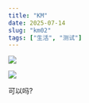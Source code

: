```yaml
---
title: "KM"
date: 2025-07-14
slug: "km02"
tags: ["生活", "测试"]
---
```

![](https://prod-files-secure.s3.us-west-2.amazonaws.com/112d0858-5090-4d34-a606-b75eb8d65fd2/2c440099-43fe-48d8-8b77-f88fb0d68c3e/1000201192.jpg?X-Amz-Algorithm=AWS4-HMAC-SHA256&X-Amz-Content-Sha256=UNSIGNED-PAYLOAD&X-Amz-Credential=ASIAZI2LB466WLBRX5RE%2F20250724%2Fus-west-2%2Fs3%2Faws4_request&X-Amz-Date=20250724T074044Z&X-Amz-Expires=3600&X-Amz-Security-Token=IQoJb3JpZ2luX2VjEP%2F%2F%2F%2F%2F%2F%2F%2F%2F%2F%2FwEaCXVzLXdlc3QtMiJHMEUCIDiEDHKixD%2FEa7c3DNKWh5SniVYLnKKSDZv83Ym2NP7TAiEAoft%2FTVvxSjqwcS48onGDsyLrTy7MOAre%2F3EqMZU9%2FpUq%2FwMIKBAAGgw2Mzc0MjMxODM4MDUiDD412L14afMGlxzXoSrcA2MC7d5OZGR6xz6DxGEYOsz4%2Bc1%2BxoI3MFzd0KpxqXY9wC1Zv7GLec4VEM7wBjgX8Rcfdza4QcROsWid03EWgP%2F%2F9TK6XgAfWzY7ISjsc1CpakpNT%2Fenv8re%2B4xk46F7X%2Ffle%2Fgz7ymGbD%2BITO2oXw6UkzlZxqsuNU0%2BT5Xw%2FYMilbPlQdFj2BCBw5lVlihEEgDHej9Zs5tS9wqXwcv7QlFbJ5dLqe6Kuu%2F5KQ8cywfW%2FaW22Hncv%2Bs%2FULXt81JHKjw6eVKpwrRMIGvczhoMAJZYkiXog18ZIBBijQXOMv7dDmLHoZdiS%2BwUqHHj5m%2F4V2Og3TAai8MHauvxXss3uAhAPTtLm%2BbiVo42AHKgm%2FOxsc2Vyvrg66utLaZA6n7XJyCP7gcaxNyWZWNoYPtaVRix9nqm9%2BoVU070zIIdjO0vjVT15Cj%2FtrOzkicCthlToESGFrOqxtXSPpJ%2BC9TpKDCvZieT2VNYXQMjDTxufbA3lqXyVh5xqWuvsfiTRf3cZi%2FGYG%2Fpb9n4ziUV49uQweaO8YKulh8xUYZ2ATSOGxg4dl8zhYrObm0mVD4jyc2Aaln04NRpajaVHSBn9llfQYWaIt39jwf0xvRbwkn7588p5jUxjMgbxSBwGxvwMPSqh8QGOqUBqok9GQgyBzmMXH5uXx7XFFVg%2BvfMAxMWf9p8xuYqQfSENbS5j%2Ft2Mqn0r5B5FkH%2FxJfLciE5PCq%2BuyVXMNNdlG%2FIKOd5NCCLOSmCqgIHW9HRrTNdc3iu0IhufXdKIk5xKIOHn9chnu86QmfSrCMw6ap69w975QpBVmL8CGTfAnwup7JY5I83fYnuBd5uuQzF8joD76d1agWkJT%2FOQJQU09rjbEDr&X-Amz-Signature=25d664e413a8f0c09e8a557ec112939717f297266adab32d81e5a109839ac02a&X-Amz-SignedHeaders=host&x-amz-checksum-mode=ENABLED&x-id=GetObject)


![](https://prod-files-secure.s3.us-west-2.amazonaws.com/112d0858-5090-4d34-a606-b75eb8d65fd2/fff59916-a50b-483b-9213-038d5e566803/1000200739.png?X-Amz-Algorithm=AWS4-HMAC-SHA256&X-Amz-Content-Sha256=UNSIGNED-PAYLOAD&X-Amz-Credential=ASIAZI2LB466WLBRX5RE%2F20250724%2Fus-west-2%2Fs3%2Faws4_request&X-Amz-Date=20250724T074044Z&X-Amz-Expires=3600&X-Amz-Security-Token=IQoJb3JpZ2luX2VjEP%2F%2F%2F%2F%2F%2F%2F%2F%2F%2F%2FwEaCXVzLXdlc3QtMiJHMEUCIDiEDHKixD%2FEa7c3DNKWh5SniVYLnKKSDZv83Ym2NP7TAiEAoft%2FTVvxSjqwcS48onGDsyLrTy7MOAre%2F3EqMZU9%2FpUq%2FwMIKBAAGgw2Mzc0MjMxODM4MDUiDD412L14afMGlxzXoSrcA2MC7d5OZGR6xz6DxGEYOsz4%2Bc1%2BxoI3MFzd0KpxqXY9wC1Zv7GLec4VEM7wBjgX8Rcfdza4QcROsWid03EWgP%2F%2F9TK6XgAfWzY7ISjsc1CpakpNT%2Fenv8re%2B4xk46F7X%2Ffle%2Fgz7ymGbD%2BITO2oXw6UkzlZxqsuNU0%2BT5Xw%2FYMilbPlQdFj2BCBw5lVlihEEgDHej9Zs5tS9wqXwcv7QlFbJ5dLqe6Kuu%2F5KQ8cywfW%2FaW22Hncv%2Bs%2FULXt81JHKjw6eVKpwrRMIGvczhoMAJZYkiXog18ZIBBijQXOMv7dDmLHoZdiS%2BwUqHHj5m%2F4V2Og3TAai8MHauvxXss3uAhAPTtLm%2BbiVo42AHKgm%2FOxsc2Vyvrg66utLaZA6n7XJyCP7gcaxNyWZWNoYPtaVRix9nqm9%2BoVU070zIIdjO0vjVT15Cj%2FtrOzkicCthlToESGFrOqxtXSPpJ%2BC9TpKDCvZieT2VNYXQMjDTxufbA3lqXyVh5xqWuvsfiTRf3cZi%2FGYG%2Fpb9n4ziUV49uQweaO8YKulh8xUYZ2ATSOGxg4dl8zhYrObm0mVD4jyc2Aaln04NRpajaVHSBn9llfQYWaIt39jwf0xvRbwkn7588p5jUxjMgbxSBwGxvwMPSqh8QGOqUBqok9GQgyBzmMXH5uXx7XFFVg%2BvfMAxMWf9p8xuYqQfSENbS5j%2Ft2Mqn0r5B5FkH%2FxJfLciE5PCq%2BuyVXMNNdlG%2FIKOd5NCCLOSmCqgIHW9HRrTNdc3iu0IhufXdKIk5xKIOHn9chnu86QmfSrCMw6ap69w975QpBVmL8CGTfAnwup7JY5I83fYnuBd5uuQzF8joD76d1agWkJT%2FOQJQU09rjbEDr&X-Amz-Signature=7d07e62a4cf1a0072f0d829084987ca8e825cf5a069661a0f778c8b60b414585&X-Amz-SignedHeaders=host&x-amz-checksum-mode=ENABLED&x-id=GetObject)


可以吗?

